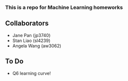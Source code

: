 ### This is a repo for Machine Learning homeworks

## Collaborators

* Jane Pan (jp3740)
* Stan Liao (sl4239)
* Angela Wang (aw3062)

## To Do
* Q6 learning curve!
